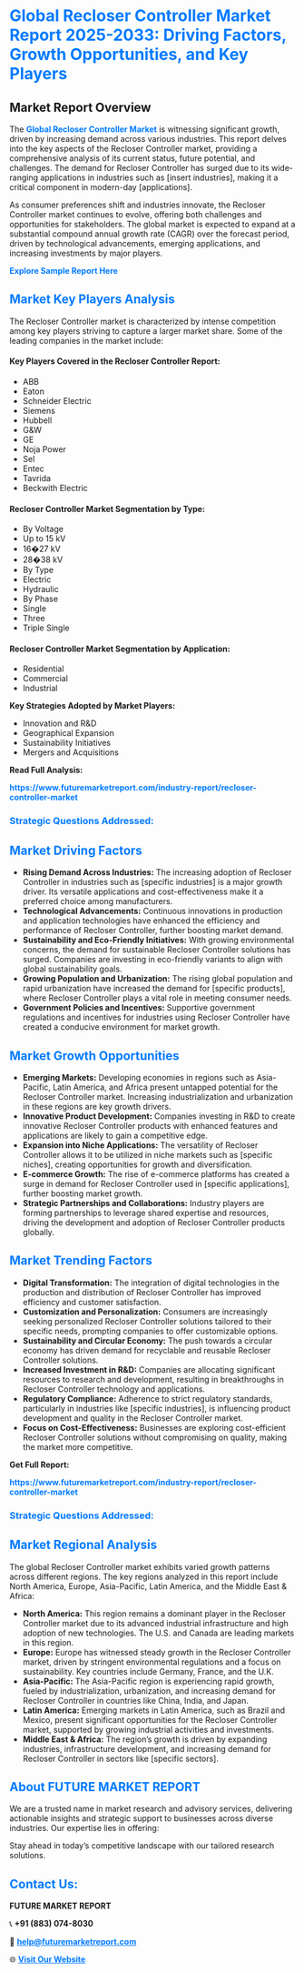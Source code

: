 <h1 style="color: #007BFF;">Global Recloser Controller Market Report 2025-2033: Driving Factors, Growth Opportunities, and Key Players</h1>

<section id="overview">
<h2>Market Report Overview</h2>
<p>The <a href="https://www.futuremarketreport.com/industry-report/recloser-controller-market" style="color: #007BFF; text-decoration: none;"><strong>Global Recloser Controller Market</strong></a> is witnessing significant growth, driven by increasing demand across various industries. This report delves into the key aspects of the Recloser Controller market, providing a comprehensive analysis of its current status, future potential, and challenges. The demand for Recloser Controller has surged due to its wide-ranging applications in industries such as [insert industries], making it a critical component in modern-day [applications].</p>
<p>As consumer preferences shift and industries innovate, the Recloser Controller market continues to evolve, offering both challenges and opportunities for stakeholders. The global market is expected to expand at a substantial compound annual growth rate (CAGR) over the forecast period, driven by technological advancements, emerging applications, and increasing investments by major players.</p>
</section>

<section id="overview">
<p><a href="https://www.futuremarketreport.com/request-sample/reportId=102101" style="color: #007BFF; text-decoration: none;"><strong>Explore Sample Report Here</strong></a></p>
</section>

<section id="key-players">
<h2 style="color: #007BFF;">Market Key Players Analysis</h2>
<p>The Recloser Controller market is characterized by intense competition among key players striving to capture a larger market share. Some of the leading companies in the market include:</p>
<h4>Key Players Covered in the Recloser Controller Report:</h4>
<ul><li>ABB</li><li>Eaton</li><li>Schneider Electric</li><li>Siemens</li><li>Hubbell</li><li>G&amp;W</li><li>GE</li><li>Noja Power</li><li>Sel</li><li>Entec</li><li>Tavrida</li><li>Beckwith Electric</li></ul>
<h4>Recloser Controller Market Segmentation by Type:</h4>
<ul><li>By Voltage</li><li>Up to 15 kV</li><li>16�27 kV</li><li>28�38 kV</li><li>By Type</li><li>Electric</li><li>Hydraulic</li><li>By Phase</li><li>Single</li><li>Three</li><li>Triple Single</li></ul>

<h4>Recloser Controller Market Segmentation by Application:</h4>
<ul><li>Residential</li><li>Commercial</li><li>Industrial</li></ul>
<p><strong>Key Strategies Adopted by Market Players:</strong></p>
<ul>
<li>Innovation and R&D</li>
<li>Geographical Expansion</li>
<li>Sustainability Initiatives</li>
<li>Mergers and Acquisitions</li>
</ul>
</section>

<section>
<p><strong>Read Full Analysis: </strong></p><a href="https://www.futuremarketreport.com/industry-report/recloser-controller-market" style="color: #007BFF; text-decoration: none;"><strong>https://www.futuremarketreport.com/industry-report/recloser-controller-market</strong></a>
<h3 style="color: #007BFF;">Strategic Questions Addressed:</h3>
</section>

<section id="driving-factors">
<h2 style="color: #007BFF;">Market Driving Factors</h2>
<ul>
<li><strong>Rising Demand Across Industries:</strong> The increasing adoption of Recloser Controller in industries such as [specific industries] is a major growth driver. Its versatile applications and cost-effectiveness make it a preferred choice among manufacturers.</li>
<li><strong>Technological Advancements:</strong> Continuous innovations in production and application technologies have enhanced the efficiency and performance of Recloser Controller, further boosting market demand.</li>
<li><strong>Sustainability and Eco-Friendly Initiatives:</strong> With growing environmental concerns, the demand for sustainable Recloser Controller solutions has surged. Companies are investing in eco-friendly variants to align with global sustainability goals.</li>
<li><strong>Growing Population and Urbanization:</strong> The rising global population and rapid urbanization have increased the demand for [specific products], where Recloser Controller plays a vital role in meeting consumer needs.</li>
<li><strong>Government Policies and Incentives:</strong> Supportive government regulations and incentives for industries using Recloser Controller have created a conducive environment for market growth.</li>
</ul>
</section>

<section id="growth-opportunities">
<h2 style="color: #007BFF;">Market Growth Opportunities</h2>
<ul>
<li><strong>Emerging Markets:</strong> Developing economies in regions such as Asia-Pacific, Latin America, and Africa present untapped potential for the Recloser Controller market. Increasing industrialization and urbanization in these regions are key growth drivers.</li>
<li><strong>Innovative Product Development:</strong> Companies investing in R&D to create innovative Recloser Controller products with enhanced features and applications are likely to gain a competitive edge.</li>
<li><strong>Expansion into Niche Applications:</strong> The versatility of Recloser Controller allows it to be utilized in niche markets such as [specific niches], creating opportunities for growth and diversification.</li>
<li><strong>E-commerce Growth:</strong> The rise of e-commerce platforms has created a surge in demand for Recloser Controller used in [specific applications], further boosting market growth.</li>
<li><strong>Strategic Partnerships and Collaborations:</strong> Industry players are forming partnerships to leverage shared expertise and resources, driving the development and adoption of Recloser Controller products globally.</li>
</ul>
</section>

<section id="trending-factors">
<h2 style="color: #007BFF;">Market Trending Factors</h2>
<ul>
<li><strong>Digital Transformation:</strong> The integration of digital technologies in the production and distribution of Recloser Controller has improved efficiency and customer satisfaction.</li>
<li><strong>Customization and Personalization:</strong> Consumers are increasingly seeking personalized Recloser Controller solutions tailored to their specific needs, prompting companies to offer customizable options.</li>
<li><strong>Sustainability and Circular Economy:</strong> The push towards a circular economy has driven demand for recyclable and reusable Recloser Controller solutions.</li>
<li><strong>Increased Investment in R&D:</strong> Companies are allocating significant resources to research and development, resulting in breakthroughs in Recloser Controller technology and applications.</li>
<li><strong>Regulatory Compliance:</strong> Adherence to strict regulatory standards, particularly in industries like [specific industries], is influencing product development and quality in the Recloser Controller market.</li>
<li><strong>Focus on Cost-Effectiveness:</strong> Businesses are exploring cost-efficient Recloser Controller solutions without compromising on quality, making the market more competitive.</li>
</ul>
</section>

<section>
<p><strong>Get Full Report: </strong></p><a href="https://www.futuremarketreport.com/industry-report/recloser-controller-market" style="color: #007BFF; text-decoration: none;"><strong>https://www.futuremarketreport.com/industry-report/recloser-controller-market</strong></a>
<h3 style="color: #007BFF;">Strategic Questions Addressed:</h3>
</section>


<section id="regional-analysis">
<h2 style="color: #007BFF;">Market Regional Analysis</h2>
<p>The global Recloser Controller market exhibits varied growth patterns across different regions. The key regions analyzed in this report include North America, Europe, Asia-Pacific, Latin America, and the Middle East & Africa:</p>
<ul>
<li><strong>North America:</strong> This region remains a dominant player in the Recloser Controller market due to its advanced industrial infrastructure and high adoption of new technologies. The U.S. and Canada are leading markets in this region.</li>
<li><strong>Europe:</strong> Europe has witnessed steady growth in the Recloser Controller market, driven by stringent environmental regulations and a focus on sustainability. Key countries include Germany, France, and the U.K.</li>
<li><strong>Asia-Pacific:</strong> The Asia-Pacific region is experiencing rapid growth, fueled by industrialization, urbanization, and increasing demand for Recloser Controller in countries like China, India, and Japan.</li>
<li><strong>Latin America:</strong> Emerging markets in Latin America, such as Brazil and Mexico, present significant opportunities for the Recloser Controller market, supported by growing industrial activities and investments.</li>
<li><strong>Middle East & Africa:</strong> The region’s growth is driven by expanding industries, infrastructure development, and increasing demand for Recloser Controller in sectors like [specific sectors].</li>
</ul>
</section>

<footer>
<h2 style="color: #007BFF;">About FUTURE MARKET REPORT</h2>
<p>We are a trusted name in market research and advisory services, delivering actionable insights and strategic support to businesses across diverse industries. Our expertise lies in offering:</p>

<p>Stay ahead in today’s competitive landscape with our tailored research solutions.</p>

<h2 style="color: #007BFF;">Contact Us:</h2>
<p><strong>FUTURE MARKET REPORT</strong></p>
<p>📞 <strong>+91 (883) 074-8030</strong></p>
<p>📧 <strong><a href="mailto:help@futuremarketreport.com" style="color: #007BFF;">help@futuremarketreport.com</a></strong></p>
<p>🌐 <strong><a href="https://www.futuremarketreport.com/" style="color: #007BFF;">Visit Our Website</a></strong></p>
</footer>